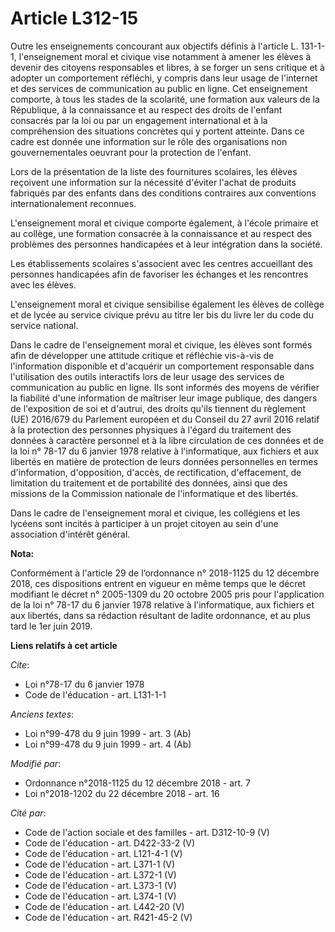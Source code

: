 # Article L312-15

Outre les enseignements concourant aux objectifs définis à l'article L. 131-1-1, l'enseignement moral et civique vise
notamment à amener les élèves à devenir des citoyens responsables et libres, à se forger un sens critique et à adopter un
comportement réfléchi, y compris dans leur usage de l'internet et des services de communication au public en ligne. Cet
enseignement comporte, à tous les stades de la scolarité, une formation aux valeurs de la République, à la connaissance et au
respect des droits de l'enfant consacrés par la loi ou par un engagement international et à la compréhension des situations
concrètes qui y portent atteinte. Dans ce cadre est donnée une information sur le rôle des organisations non gouvernementales
oeuvrant pour la protection de l'enfant.

Lors de la présentation de la liste des fournitures scolaires, les élèves reçoivent une information sur la nécessité d'éviter
l'achat de produits fabriqués par des enfants dans des conditions contraires aux conventions internationalement reconnues.

L'enseignement moral et civique comporte également, à l'école primaire et au collège, une formation consacrée à la
connaissance et au respect des problèmes des personnes handicapées et à leur intégration dans la société.

Les établissements scolaires s'associent avec les centres accueillant des personnes handicapées afin de favoriser les
échanges et les rencontres avec les élèves.

L'enseignement moral et civique sensibilise également les élèves de collège et de lycée au service civique prévu au titre Ier
bis du livre Ier du code du service national.

Dans le cadre de l'enseignement moral et civique, les élèves sont formés afin de développer une attitude critique et
réfléchie vis-à-vis de l'information disponible et d'acquérir un comportement responsable dans l'utilisation des outils
interactifs lors de leur usage des services de communication au public en ligne. Ils sont informés des moyens de vérifier la
fiabilité d'une information de maîtriser leur image publique, des dangers de l'exposition de soi et d'autrui, des droits
qu'ils tiennent du règlement (UE) 2016/679 du Parlement européen et du Conseil du 27 avril 2016 relatif à la protection des
personnes physiques à l'égard du traitement des données à caractère personnel et à la libre circulation de ces données et de
la loi n° 78-17 du 6 janvier 1978 relative à l'informatique, aux fichiers et aux libertés en matière de protection de leurs
données personnelles en termes d'information, d'opposition, d'accès, de rectification, d'effacement, de limitation du
traitement et de portabilité des données, ainsi que des missions de la Commission nationale de l'informatique et des
libertés.

Dans le cadre de l'enseignement moral et civique, les collégiens et les lycéens sont incités à participer à un projet citoyen
au sein d'une association d'intérêt général.

**Nota:**

Conformément à l'article 29 de l’ordonnance n° 2018-1125 du 12 décembre 2018, ces dispositions entrent en vigueur en même
temps que le décret modifiant le décret n° 2005-1309 du 20 octobre 2005 pris pour l'application de la loi n° 78-17 du 6
janvier 1978 relative à l'informatique, aux fichiers et aux libertés, dans sa rédaction résultant de ladite ordonnance, et au
plus tard le 1er juin 2019.

**Liens relatifs à cet article**

_Cite_:

  - Loi n°78-17 du 6 janvier 1978
  - Code de l'éducation - art. L131-1-1

_Anciens textes_:

  - Loi n°99-478 du 9 juin 1999 - art. 3 (Ab)
  - Loi n°99-478 du 9 juin 1999 - art. 4 (Ab)

_Modifié par_:

  - Ordonnance n°2018-1125 du 12 décembre 2018 - art. 7
  - Loi n°2018-1202 du 22 décembre 2018 - art. 16

_Cité par_:

  - Code de l'action sociale et des familles - art. D312-10-9 (V)
  - Code de l'éducation - art. D422-33-2 (V)
  - Code de l'éducation - art. L121-4-1 (V)
  - Code de l'éducation - art. L371-1 (V)
  - Code de l'éducation - art. L372-1 (V)
  - Code de l'éducation - art. L373-1 (V)
  - Code de l'éducation - art. L374-1 (V)
  - Code de l'éducation - art. L442-20 (V)
  - Code de l'éducation - art. R421-45-2 (V)
